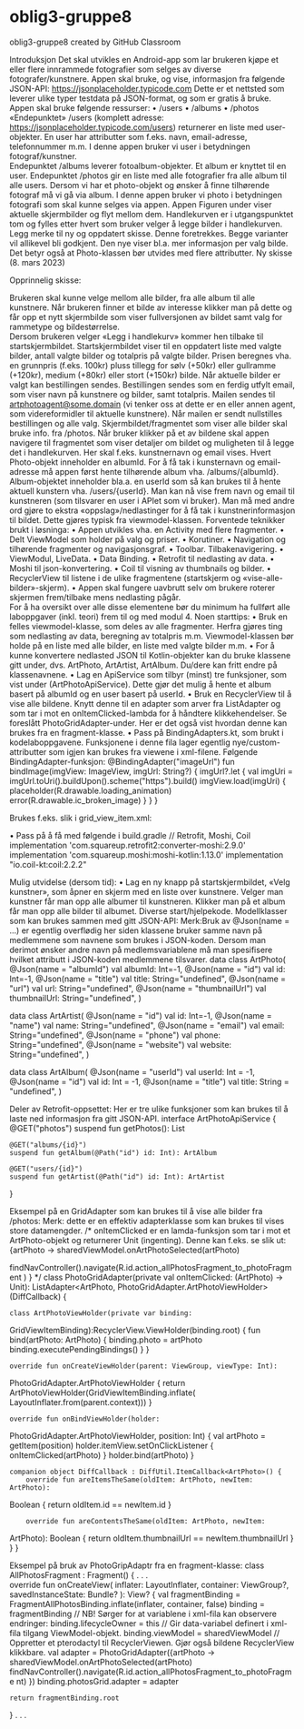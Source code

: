 # oblig3-gruppe8
oblig3-gruppe8 created by GitHub Classroom


Introduksjon 
Det skal utvikles en Android-app som lar brukeren kjøpe et eller flere innrammede fotografier som 
selges av diverse fotografer/kunstnere. Appen skal bruke, og vise, informasjon fra følgende JSON-API: 
https://jsonplaceholder.typicode.com 
Dette er et nettsted som leverer ulike typer testdata på JSON-format, og som er gratis å bruke. 
Appen skal bruke følgende ressurser: 
• /users 
• /albums 
• /photos 
«Endepunktet» /users (komplett adresse: https://jsonplaceholder.typicode.com/users) returnerer en 
liste med user-objekter. En user har attributter som f.eks. navn, email-adresse, telefonnummer m.m. 
I denne appen bruker vi user i betydningen fotograf/kunstner.  
Endepunktet /albums leverer fotoalbum-objekter. Et album er knyttet til en user. Endepunktet 
/photos gir en liste med alle fotografier fra alle album til alle users. Dersom vi har et photo-objekt og 
ønsker å finne tilhørende fotograf må vi gå via album. I denne appen bruker vi photo i betydningen 
fotografi som skal kunne selges via appen. 
Appen 
Figuren under viser aktuelle skjermbilder og flyt mellom dem. Handlekurven er i utgangspunktet tom 
og fylles etter hvert som bruker velger å legge bilder i handlekurven. Legg merke til ny og oppdatert 
skisse. Denne foretrekkes. Begge varianter vil allikevel bli godkjent. Den nye viser bl.a. mer 
informasjon per valg bilde. Det betyr også at Photo-klassen bør utvides med flere attributter. 
Ny skisse (8. mars 2023) 
 
 
 
 
Opprinnelig skisse: 
 
Brukeren skal kunne velge mellom alle bilder, fra alle album til alle kunstnere. Når brukeren finner et 
bilde av interesse klikker man på dette og får opp et nytt skjermbilde som viser fullversjonen av 
bildet samt valg for rammetype og bildestørrelse.  
Dersom brukeren velger «Legg i handlekurv» kommer hen tilbake til startskjermbildet. 
Startskjermbildet viser til en oppdatert liste med valgte bilder, antall valgte bilder og totalpris på 
valgte bilder. Prisen beregnes vha. en grunnpris (f.eks. 100kr) pluss tillegg for sølv (+50kr) eller 
gullramme (+120kr), medium (+80kr) eller stort (+150kr) bilde. Når aktuelle bilder er valgt kan 
bestillingen sendes. Bestillingen sendes som en ferdig utfylt email, som viser navn på kunstnere og 
bilder, samt totalpris. Mailen sendes til artphotoagent@some.domain (vi tenker oss at dette er en 
eller annen agent, som videreformidler til aktuelle kunstnere). Når mailen er sendt nullstilles 
bestillingen og alle valg. 
Skjermbildet/fragmentet som viser alle bilder skal bruke info. fra /photos. Når bruker klikker på et av 
bildene skal appen navigere til fragmentet som viser detaljer om bildet og muligheten til å legge det i 
handlekurven. Her skal f.eks. kunstnernavn og email vises. Hvert Photo-objekt inneholder en 
albumId. For å få tak i kunsternavn og email-adresse må appen først hente tilhørende album vha. 
/albums/{albumId}. Album-objektet inneholder bla.a. en userId som så kan brukes til å hente aktuell 
kunstern vha. /users/{userId}. 
Man kan nå vise frem navn og email til kunstneren (som tilsvarer en user i APIet som vi bruker). Man 
må med andre ord gjøre to ekstra «oppslag»/nedlastinger for å få tak i kunstnerinformasjon til bildet. 
Dette gjøres typisk fra viewmodel-klassen. 
Forventede teknikker brukt i løsninga: 
• Appen utvikles vha. en Activity med flere fragmenter. 
• Delt ViewModel som holder på valg og priser. 
• Korutiner. 
• Navigation og tilhørende fragmenter og navigasjonsgraf. 
• Toolbar. Tilbakenavigering. 
• ViewModul, LiveData. 
• Data Binding. 
• Retrofit til nedlasting av data. 
• Moshi til json-konvertering. 
• Coil til visning av thumbnails og bilder. 
• RecyclerView til listene i de ulike fragmentene (startskjerm og «vise-alle-bilder»-skjerm). 
• Appen skal fungere uavbrutt selv om brukere roterer skjermen frem/tilbake mens nedlasting 
pågår.  
For å ha oversikt over alle disse elementene bør du minimum ha fullført alle laboppgaver (inkl. teori) 
frem til og med modul 4. 
Noen starttips: 
• Bruk en felles viewmodel-klasse, som deles av alle fragmenter. Herfra gjøres ting som 
nedlasting av data, beregning av totalpris m.m. Viewmodel-klassen bør holde på en liste med 
alle bilder, en liste med valgte bilder m.m. 
• For å kunne konvertere nedlasted JSON til Kotlin-objekter kan du bruke klassene gitt under, 
dvs. ArtPhoto, ArtArtist, ArtAlbum. Du/dere kan fritt endre på klassenavnene. 
• Lag en ApiService som tilbyr (minst) tre funksjoner, som vist under (ArtPhotoApiService). 
Dette gjør det mulig å hente et album basert på albumId og en user basert på userId. 
• Bruk en RecyclerView til å vise alle bildene. Knytt denne til en adapter som arver fra 
ListAdapter og som tar i mot en onItemClicked-lambda for å håndtere klikkehendelser. Se 
foreslått PhotoGridAdapter-under. Her er det også vist hvordan denne kan brukes fra en 
fragment-klasse. 
• Pass på BindingAdapters.kt, som brukt i kodelaboppgavene. Funksjonene i denne fila lager 
egentlig nye/custom-attributter som igjen kan brukes fra viewene i xml-filene. Følgende 
BindingAdapter-funksjon: 
@BindingAdapter("imageUrl") 
fun bindImage(imgView: ImageView, imgUrl: String?) { 
    imgUrl?.let { 
        val imgUri = imgUrl.toUri().buildUpon().scheme("https").build() 
        imgView.load(imgUri) { 
            placeholder(R.drawable.loading_animation) 
            error(R.drawable.ic_broken_image) 
        } 
    } 
} 
 
Brukes f.eks. slik i grid_view_item.xml: 
<ImageView 
    android:id="@+id/art_photo" 
    app:imageUrl="@{photo.thumbnailUrl}" 
    android:layout_width="wrap_content" 
    android:layout_height="170dp" 
    android:scaleType="fitXY" 
    android:adjustViewBounds="true" 
    android:padding="2dp" 
    tools:src="@tools:sample/backgrounds/scenic"/> 
 
• Pass på å få med følgende i build.gradle 
// Retrofit, Moshi, Coil 
implementation 'com.squareup.retrofit2:converter-moshi:2.9.0' 
implementation 'com.squareup.moshi:moshi-kotlin:1.13.0' 
implementation "io.coil-kt:coil:2.2.2" 
 
Mulig utvidelse (dersom tid): 
• Lag en ny knapp på startskjermbildet, «Velg kunstner», som åpner en skjerm med en liste 
over kunstnere. Velger man kunstner får man opp alle albumer til kunstneren. Klikker man på 
et album får man opp alle bilder til albumet. 
Diverse start/hjelpekode. 
Modellklasser som kan brukes sammen med gitt JSON-API: 
Merk:Bruk av @Json(name = ...) er egentlig overflødig her siden klassene bruker samme navn på 
medlemmene som navnene som brukes i JSON-koden. Dersom man derimot ønsker andre navn på 
medlemsvariablene må man spesifisere hvilket attributt i JSON-koden medlemmene tilsvarer. 
data class ArtPhoto( 
    @Json(name = "albumId") val albumId: Int=-1, 
    @Json(name = "id") val id: Int=-1, 
    @Json(name = "title") val title: String="undefined", 
    @Json(name = "url") val url: String="undefined", 
    @Json(name = "thumbnailUrl") val thumbnailUrl: String="undefined", 
) 
 
data class ArtArtist( 
    @Json(name = "id") val id: Int=-1, 
    @Json(name = "name") val name: String="undefined", 
    @Json(name = "email") val email: String="undefined", 
    @Json(name = "phone") val phone: String="undefined", 
    @Json(name = "website") val website: String="undefined", 
) 
 
data class ArtAlbum( 
    @Json(name = "userId") val userId: Int = -1, 
    @Json(name = "id") val id: Int = -1, 
    @Json(name = "title") val title: String = "undefined", 
) 
 
Deler av Retrofit-oppsettet: 
Her er tre ulike funksjoner som kan brukes til å laste ned informasjon fra gitt JSON-API. 
interface ArtPhotoApiService { 
    @GET("photos") 
    suspend fun getPhotos(): List<ArtPhoto> 
 
    @GET("albums/{id}") 
    suspend fun getAlbum(@Path("id") id: Int): ArtAlbum 
 
    @GET("users/{id}") 
    suspend fun getArtist(@Path("id") id: Int): ArtArtist 
} 
 
Eksempel på en GridAdapter som kan brukes til å vise alle bilder fra /photos: 
Merk: dette er en effektiv adapterklasse som kan brukes til vises store datamengder. 
 /* 
  onItemClicked er en lamda-funksjon som tar i mot et ArtPhoto-objekt og 
  returnerer Unit (ingenting). Denne kan f.eks. se slik ut: 
  {artPhoto -> 
      sharedViewModel.onArtPhotoSelected(artPhoto) 
      
findNavController().navigate(R.id.action_allPhotosFragment_to_photoFragment
) 
  } 
 */ 
class PhotoGridAdapter(private val onItemClicked: (ArtPhoto) -> Unit): 
ListAdapter<ArtPhoto, PhotoGridAdapter.ArtPhotoViewHolder>(DiffCallback) { 
 
    class ArtPhotoViewHolder(private var binding: 
GridViewItemBinding):RecyclerView.ViewHolder(binding.root) { 
        fun bind(artPhoto: ArtPhoto) { 
            binding.photo = artPhoto 
            binding.executePendingBindings() 
        } 
    } 
 
    override fun onCreateViewHolder(parent: ViewGroup, viewType: Int): 
PhotoGridAdapter.ArtPhotoViewHolder { 
        return ArtPhotoViewHolder(GridViewItemBinding.inflate( 
            LayoutInflater.from(parent.context))) 
    } 
 
    override fun onBindViewHolder(holder: 
PhotoGridAdapter.ArtPhotoViewHolder, position: Int) { 
        val artPhoto = getItem(position) 
        holder.itemView.setOnClickListener { 
            onItemClicked(artPhoto) 
        } 
        holder.bind(artPhoto) 
    } 
 
    companion object DiffCallback : DiffUtil.ItemCallback<ArtPhoto>() { 
        override fun areItemsTheSame(oldItem: ArtPhoto, newItem: ArtPhoto): 
Boolean { 
            return oldItem.id == newItem.id 
        } 
 
        override fun areContentsTheSame(oldItem: ArtPhoto, newItem: 
ArtPhoto): Boolean { 
            return oldItem.thumbnailUrl == newItem.thumbnailUrl 
        } 
    } 
} 
 
Eksempel på bruk av PhotoGripAdaptr fra en fragment-klasse: 
class AllPhotosFragment : Fragment() { 
   . . .  
override fun onCreateView( 
    inflater: LayoutInflater, container: ViewGroup?, 
    savedInstanceState: Bundle? 
): View? { 
    val fragmentBinding = FragmentAllPhotosBinding.inflate(inflater, 
container, false) 
    binding = fragmentBinding 
    // NB! Sørger for at variablene i xml-fila kan observere endringer: 
    binding.lifecycleOwner = this 
    // Gir data-variabel definert i xml-fila tilgang ViewModel-objekt. 
    binding.viewModel = sharedViewModel 
    // Oppretter et pterodactyl til RecyclerViewen. Gjør også bildene 
RecyclerView klikkbare. 
    val adapter = PhotoGridAdapter({artPhoto -> 
        sharedViewModel.onArtPhotoSelected(artPhoto) 
findNavController().navigate(R.id.action_allPhotosFragment_to_photoFragme
nt) 
    }) 
    binding.photosGrid.adapter = adapter 
 
    return fragmentBinding.root 
} 
   . . . 

